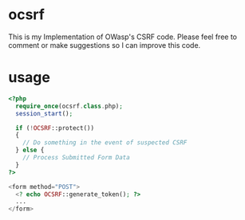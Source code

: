 ocsrf
=====

This is my Implementation of OWasp's CSRF code.
Please feel free to comment or make suggestions so I can improve this code.


usage
=====

````php
<?php
  require_once(ocsrf.class.php);
  session_start();

  if (!OCSRF::protect())
  {
    // Do something in the event of suspected CSRF 
  } else {
    // Process Submitted Form Data
  }
?>

<form method="POST">
  <? echo OCSRF::generate_token(); ?>
  ...
</form>

````
